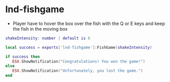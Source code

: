 # lnd-fishgame

- Player have to hover the box over the fish with the Q or E keys and keep the fish in the moving box


```lua
shakeIntensity: number | default is 6

local success = exports['lnd-fishgame']:FishGame(shakeIntensity)

if success then
   ESX.ShowNotification("Congratulations! You won the game!")
else
   ESX.ShowNotification("Unfortunately, you lost the game.")
end
```
